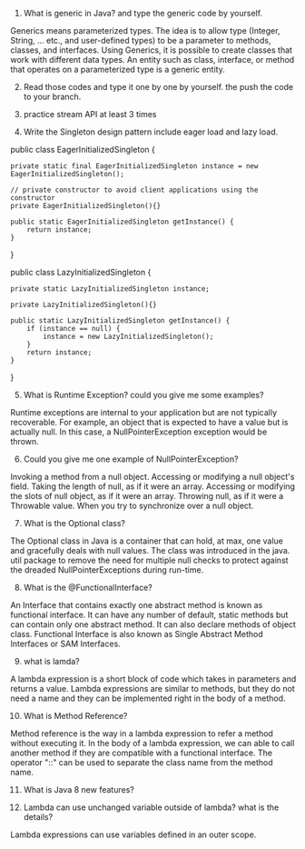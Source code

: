 1. What is generic in Java? and type the generic code by yourself.

Generics means parameterized types. The idea is to allow type (Integer, String, … etc., and user-defined types) to be a parameter to methods, classes, and interfaces. Using Generics, it is possible to create classes that work with different data types. An entity such as class, interface, or method that operates on a parameterized type is a generic entity.

2. Read those codes and type it one by one by yourself. the push the code to your branch.

3. practice stream API at least 3 times

4. Write the Singleton design pattern include eager load and lazy load.

public class EagerInitializedSingleton {

    private static final EagerInitializedSingleton instance = new EagerInitializedSingleton();

    // private constructor to avoid client applications using the constructor
    private EagerInitializedSingleton(){}

    public static EagerInitializedSingleton getInstance() {
        return instance;
    }

}

public class LazyInitializedSingleton {

    private static LazyInitializedSingleton instance;

    private LazyInitializedSingleton(){}

    public static LazyInitializedSingleton getInstance() {
        if (instance == null) {
            instance = new LazyInitializedSingleton();
        }
        return instance;
    }

}

5. What is Runtime Exception? could you give me some examples?

Runtime exceptions are internal to your application but are not typically recoverable. For example, an object that is expected to have a value but is actually null. In this case, a NullPointerException exception would be thrown.

6. Could you give me one example of NullPointerException?

Invoking a method from a null object.
Accessing or modifying a null object's field.
Taking the length of null, as if it were an array.
Accessing or modifying the slots of null object, as if it were an array.
Throwing null, as if it were a Throwable value.
When you try to synchronize over a null object.

7. What is the Optional class?

The Optional class in Java is a container that can hold, at max, one value and gracefully deals with null values. The class was introduced in the java. util package to remove the need for multiple null checks to protect against the dreaded NullPointerExceptions during run-time.

8. What is the @FunctionalInterface?

An Interface that contains exactly one abstract method is known as functional interface. It can have any number of default, static methods but can contain only one abstract method. It can also declare methods of object class. Functional Interface is also known as Single Abstract Method Interfaces or SAM Interfaces.

9. what is lamda?

A lambda expression is a short block of code which takes in parameters and returns a value. Lambda expressions are similar to methods, but they do not need a name and they can be implemented right in the body of a method.

10. What is Method Reference?

Method reference is the way in a lambda expression to refer a method without executing it. In the body of a lambda expression, we can able to call another method if they are compatible with a functional interface. The operator "::" can be used to separate the class name from the method name.

11. What is Java 8 new features?

12. Lambda can use unchanged variable outside of lambda? what is the details?

Lambda expressions can use variables defined in an outer scope.
